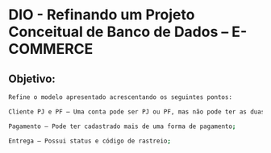 # DIO - Refinando um Projeto Conceitual de Banco de Dados – E-COMMERCE

## Objetivo:

```bash
Refine o modelo apresentado acrescentando os seguintes pontos:

Cliente PJ e PF – Uma conta pode ser PJ ou PF, mas não pode ter as duas informações;

Pagamento – Pode ter cadastrado mais de uma forma de pagamento;

Entrega – Possui status e código de rastreio;
```
